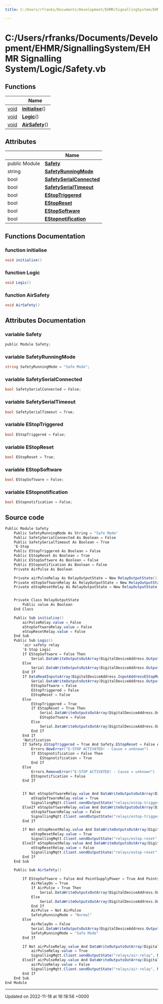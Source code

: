 ```yaml
---
title: C:/Users/rfranks/Documents/Development/EHMR/SignallingSystem/EHMR Signalling System/Logic/Safety.vb

---
```


# C:/Users/rfranks/Documents/Development/EHMR/SignallingSystem/EHMR Signalling System/Logic/Safety.vb



## Functions

|                | Name           |
| -------------- | -------------- |
| [void](/SignallingSystem-doc/mainsystem/Files/SerialPixelLeds_8vb/#variable-void) | **[initialise](/SignallingSystem-doc/mainsystem/Files/Safety_8vb/#function-initialise)**() |
| [void](/SignallingSystem-doc/mainsystem/Files/SerialPixelLeds_8vb/#variable-void) | **[Logic](/SignallingSystem-doc/mainsystem/Files/Safety_8vb/#function-logic)**() |
| [void](/SignallingSystem-doc/mainsystem/Files/SerialPixelLeds_8vb/#variable-void) | **[AirSafety](/SignallingSystem-doc/mainsystem/Files/Safety_8vb/#function-airsafety)**() |

## Attributes

|                | Name           |
| -------------- | -------------- |
| ﻿public Module | **[Safety](/SignallingSystem-doc/mainsystem/Files/Safety_8vb/#variable-safety)**  |
| string | **[SafetyRunningMode](/SignallingSystem-doc/mainsystem/Files/Safety_8vb/#variable-safetyrunningmode)**  |
| bool | **[SafetySerialConnected](/SignallingSystem-doc/mainsystem/Files/Safety_8vb/#variable-safetyserialconnected)**  |
| bool | **[SafetySerialTimeout](/SignallingSystem-doc/mainsystem/Files/Safety_8vb/#variable-safetyserialtimeout)**  |
| bool | **[EStopTriggered](/SignallingSystem-doc/mainsystem/Files/Safety_8vb/#variable-estoptriggered)**  |
| bool | **[EStopReset](/SignallingSystem-doc/mainsystem/Files/Safety_8vb/#variable-estopreset)**  |
| bool | **[EStopSoftware](/SignallingSystem-doc/mainsystem/Files/Safety_8vb/#variable-estopsoftware)**  |
| bool | **[EStopnotification](/SignallingSystem-doc/mainsystem/Files/Safety_8vb/#variable-estopnotification)**  |


## Functions Documentation

### function initialise

```csharp
void initialise()
```


### function Logic

```csharp
void Logic()
```


### function AirSafety

```csharp
void AirSafety()
```



## Attributes Documentation

### variable Safety

```csharp
﻿public Module Safety;
```


### variable SafetyRunningMode

```csharp
string SafetyRunningMode = "Safe Mode";
```


### variable SafetySerialConnected

```csharp
bool SafetySerialConnected = False;
```


### variable SafetySerialTimeout

```csharp
bool SafetySerialTimeout = True;
```


### variable EStopTriggered

```csharp
bool EStopTriggered = False;
```


### variable EStopReset

```csharp
bool EStopReset = True;
```


### variable EStopSoftware

```csharp
bool EStopSoftware = False;
```


### variable EStopnotification

```csharp
bool EStopnotification = False;
```



## Source code

```csharp
Public Module Safety
    Public SafetyRunningMode As String = "Safe Mode"
    Public SafetySerialConnected As Boolean = False
    Public SafetySerialTimeout As Boolean = True
    'E-Stop
    Public EStopTriggered As Boolean = False
    Public EStopReset As Boolean = True
    Public EStopSoftware As Boolean = False
    Public EStopnotification As Boolean = False
    Private AirPulse As Boolean

    Private airPulseRelay As RelayOutputState = New RelayOutputState()
    Private eStopSoftwareRelay As RelayOutputState = New RelayOutputState()
    Private eStopResetRelay As RelayOutputState = New RelayOutputState()


    Private Class RelayOutputState
        Public value As Boolean
    End Class

    Public Sub initialise()
        airPulseRelay.value = False
        eStopSoftwareRelay.value = False
        eStopResetRelay.value = False
    End Sub
    Public Sub Logic()
        'air safety relay
        'E-Stop Logic
        If EStopSoftware = False Then
            Serial.DataWriteOutputsOutArray(DigitalDeviceAddress.OutputAddressEStopTrigger) = 1
        Else
            Serial.DataWriteOutputsOutArray(DigitalDeviceAddress.OutputAddressEStopTrigger) = 0
        End If
        If DataReadInputsArray(DigitalDeviceAddress.InputAddressEStopMonitor) = 1 Then
            Serial.DataWriteOutputsOutArray(DigitalDeviceAddress.OutputAddressEStopReset) = 0
            EStopSoftware = False
            EStopTriggered = False
            EStopReset = False
        Else
            EStopTriggered = True
            If EStopReset = True Then
                Serial.DataWriteOutputsOutArray(DigitalDeviceAddress.OutputAddressEStopReset) = 1
                EStopSoftware = False
            Else
                Serial.DataWriteOutputsOutArray(DigitalDeviceAddress.OutputAddressEStopReset) = 0
            End If
        End If
        'Notification
        If Safety.EStopTriggered = True And Safety.EStopReset = False And SignalsOn = True Then
            Errors.NewError("E-STOP ACTIVATED! - Cause = unknown")
            If EStopnotification = False Then
                EStopnotification = True
            End If
        Else
            Errors.RemoveError("E-STOP ACTIVATED! - Cause = unknown")
            EStopnotification = False
        End If


        If Not eStopSoftwareRelay.value And DataWriteOutputsOutArray(DigitalDeviceAddress.OutputAddressEStopTrigger) = 1 Then
            eStopSoftwareRelay.value = True
            SignallingMqtt.Client.sendOutputState("relays/estop-trigger", Newtonsoft.Json.JsonConvert.SerializeObject(eStopSoftwareRelay))
        ElseIf eStopSoftwareRelay.value And DataWriteOutputsOutArray(DigitalDeviceAddress.OutputAddressEStopTrigger) = 0 Then
            eStopSoftwareRelay.value = False
            SignallingMqtt.Client.sendOutputState("relays/estop-trigger", Newtonsoft.Json.JsonConvert.SerializeObject(eStopSoftwareRelay))
        End If

        If Not eStopResetRelay.value And DataWriteOutputsOutArray(DigitalDeviceAddress.OutputAddressEStopReset) = 1 Then
            eStopResetRelay.value = True
            SignallingMqtt.Client.sendOutputState("relays/estop-reset", Newtonsoft.Json.JsonConvert.SerializeObject(eStopResetRelay))
        ElseIf eStopResetRelay.value And DataWriteOutputsOutArray(DigitalDeviceAddress.OutputAddressEStopReset) = 0 Then
            eStopResetRelay.value = False
            SignallingMqtt.Client.sendOutputState("relays/estop-reset", Newtonsoft.Json.JsonConvert.SerializeObject(eStopResetRelay))
        End If
    End Sub

    Public Sub AirSafety()

        If EStopSoftware = False And PointSupplyPower = True And Points.AirInUse = True Then
            AirRelayOn = True
            If AirPulse = True Then
                Serial.DataWriteOutputsOutArray(DigitalDeviceAddress.OutputAddressAirRelay) = 1
            Else
                Serial.DataWriteOutputsOutArray(DigitalDeviceAddress.OutputAddressAirRelay) = 0
            End If
            AirPulse = Not AirPulse
            SafetyRunningMode = "Normal"
        Else
            AirRelayOn = False
            Serial.DataWriteOutputsOutArray(DigitalDeviceAddress.OutputAddressAirRelay) = 0
            SafetyRunningMode = "Safe Mode"
        End If

        If Not airPulseRelay.value And DataWriteOutputsOutArray(DigitalDeviceAddress.OutputAddressAirRelay) = 1 Then
            airPulseRelay.value = True
            SignallingMqtt.Client.sendOutputState("relays/air-relay", Newtonsoft.Json.JsonConvert.SerializeObject(airPulseRelay))
        ElseIf airPulseRelay.value And DataWriteOutputsOutArray(DigitalDeviceAddress.OutputAddressAirRelay) = 0 Then
            airPulseRelay.value = False
            SignallingMqtt.Client.sendOutputState("relays/air-relay", Newtonsoft.Json.JsonConvert.SerializeObject(airPulseRelay))
        End If
    End Sub
End Module
```


-------------------------------

Updated on 2022-11-18 at 16:18:56 +0000
